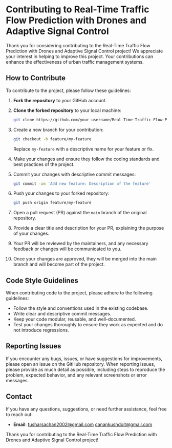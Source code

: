 # Contributing to Real-Time Traffic Flow Prediction with Drones and Adaptive Signal Control

Thank you for considering contributing to the Real-Time Traffic Flow Prediction with Drones and Adaptive Signal Control project! We appreciate your interest in helping to improve this project. Your contributions can enhance the effectiveness of urban traffic management systems.

## How to Contribute

To contribute to the project, please follow these guidelines:

1. **Fork the repository** to your GitHub account.
2. **Clone the forked repository** to your local machine:

   ```bash
   git clone https://github.com/your-username/Real-Time-Traffic-Flow-Prediction-with-Drones-and-Adaptive-Signal-Control.git

3. Create a new branch for your contribution:

   ```bash
   git checkout -b feature/my-feature
   ```

   Replace `my-feature` with a descriptive name for your feature or fix.

4. Make your changes and ensure they follow the coding standards and best practices of the project.

5. Commit your changes with descriptive commit messages:

   ```bash
   git commit -am 'Add new feature: Description of the feature'
   ```

6. Push your changes to your forked repository:

   ```bash
   git push origin feature/my-feature
   ```

7. Open a pull request (PR) against the `main` branch of the original repository.

8. Provide a clear title and description for your PR, explaining the purpose of your changes.

9. Your PR will be reviewed by the maintainers, and any necessary feedback or changes will be communicated to you.

10. Once your changes are approved, they will be merged into the main branch and will become part of the project.

## Code Style Guidelines

When contributing code to the project, please adhere to the following guidelines:

- Follow the style and conventions used in the existing codebase.
- Write clear and descriptive commit messages.
- Keep your code modular, reusable, and well-documented.
- Test your changes thoroughly to ensure they work as expected and do not introduce regressions.

## Reporting Issues

If you encounter any bugs, issues, or have suggestions for improvements, please open an issue on the GitHub repository. When reporting issues, please provide as much detail as possible, including steps to reproduce the problem, expected behavior, and any relevant screenshots or error messages.

## Contact

If you have any questions, suggestions, or need further assistance, feel free to reach out:

- **Email**: [tusharsachan2002@gmail.com](mailto:tusharsachan2002@gmail.com) [canankushdoit@gmail.com](mailto:canankushdoit@gmail.com)

Thank you for contributing to the Real-Time Traffic Flow Prediction with Drones and Adaptive Signal Control project!
